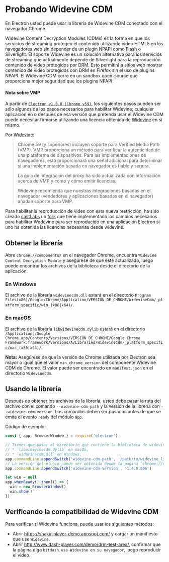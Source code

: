 # Probando Widevine CDM

En Electron usted puede usar la librería de Widevine CDM conectado con el navegador Chrome.

Widevine Content Decryption Modules (CDMs) es la forma en que los servicios de streaming protegen el contenido utilizando vídeo HTML5 en los navegadores web sin depender de un plugin NPAPI como Flash o Silverlight. El soporte Widevine es un solución alternativa para los servicios de streaming que actualmente depende de Silverlight para la reproducción contenido de video protegidos por DRM. Esto permitirá a sitios web mostrar contenido de video protegidos con DRM en Firefox sin el uso de plugins NPAPI. El Widevine CDM corre en un sandbox open-source que proporciona mejor seguridad que los plugins NPAPI.

#### Nota sobre VMP

A partir de [`Electron v1.8.0 (Chrome v59)`](https://electronjs.org/releases#1.8.1), los siguientes pasos pueden ser sólo algunos de los pasos necesarios para habilitar Widevine; cualquier aplicación en o después de esa versión que pretenda usar el Widevine CDM puede necesitar firmarse utilizando una licencia obtenida de [Widevine](https://www.widevine.com/) en sí mismo.

Por [Widevine](https://www.widevine.com/):

> Chrome 59 (y superiores) incluyen soporte para Verified Media Path (VMP). VMP  proporciona un método para verificar la autenticidad de una plataforma de dispositivos. Para las implementaciones de navegadores, esto proporcionará una señal adicional para determinar si una implementación basada en navegador es fiable y segura.
> 
> La guía de integración del proxy ha sido actualizada con información acerca de VMP y como y cómo emitir licencias.
> 
> Widevine recomienda que nuestras integraciones basadas en el navegador (vendedores y aplicaciones basadas en el navegador) añadan soporte para VMP.

Para habilitar la reproducción de video con esta nueva restricción, ha sido creado [castLabs](https://castlabs.com/open-source/downstream/) un [fork](https://github.com/castlabs/electron-releases) que tiene implementado los cambios necesarios para habilitar Wedevine para ser reproducido en una aplicación Electron si uno ha obtenida las licencias necesarias desde widevine.

## Obtener la librería

Abre `chrome://components/` en el navegador Chrome, encuentra `Widevine Content Decryption Module` y asegúrese de que esté actualizado, luego puede encontrar los archivos de la biblioteca desde el directorio de la aplicación.

### En Windows

El archivo de la librería `widevinecdm.dll` estará en el directorio `Program Files(x86)/Google/Chrome/Application/VERSIÓN_DE_CHROME/WidevineCdm/_platform_specific/win_(x86|x64)/`.

### En macOS

El archivo de la librería `libwidevinecdm.dylib` estará en el directorio `/Applications/Google Chrome.app/Contents/Versions/VERSIÓN_DE_CHROME/Google Chrome Framework.framework/Versions/A/Libraries/WidevineCdm/_platform_specific/mac_(x86|x64)/`.

**Nota:** Asegúrese de que la versión de Chrome utilizada por Electron sea mayor o igual que el valor `min_chrome_version` del componente Widevine CDM de Chrome. El valor puede ser encontrado en `manifest.json` en el directorio `WidevineCdm`.

## Usando la librería

Después de obtener los archivos de la librería, usted debe pasar la ruta del archivo con el comando `--widevine-cdm-path` y la versión de la librería con `--widevine-cdm-version`. Los comandos deben ser pasados antes de que se emita el evento `ready` del módulo `app`.

Código de ejemplo:

```javascript
const { app, BrowserWindow } = require('electron')

// Tienes que pasar el directorio que contiene la biblioteca de widevine aquí, es
// * `libwidevinecdm.dylib` en macOS,
// * `widevinecdm.dll` en Windows.
app.commandLine.appendSwitch('widevine-cdm-path', '/path/to/widevine_library')
// La versión del plugin puede ser obtenida desde la pagina `chrome://components` en Chrome.
app.commandLine.appendSwitch('widevine-cdm-version', '1.4.8.866')

let win = null
app.whenReady().then(() => {
  win = new BrowserWindow()
  win.show()
})
```

## Verificando la compatibilidad de Widevine CDM

Para verificar si Widevine funciona, puede usar los siguientes métodos:

* Abrir https://shaka-player-demo.appspot.com/ y cargar un manifiesto que use `Widevine`.
* Abrir http://www.dash-player.com/demo/drm-test-area/, confirmar que la página diga `bitdash usa Widevine en su navegador`, luego reproducir el video.

